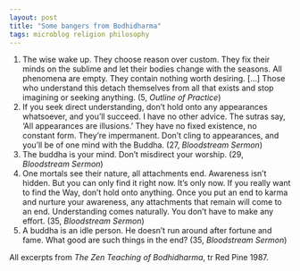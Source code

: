 ```yaml
---
layout: post
title: "Some bangers from Bodhidharma"
tags: microblog religion philosophy
---
```

1. The wise wake up. They choose reason over custom. They fix their minds on the sublime and let their bodies change with the seasons. All phenomena are empty. They contain nothing worth desiring. […] Those who understand this detach themselves from all that exists and stop imagining or seeking anything. (5, *Outline of Practice*)
2. If you seek direct understanding, don’t hold onto any appearances whatsoever, and you’ll succeed. I have no other advice. The sutras say, ‘All appearances are illusions.’ They have no fixed existence, no constant form. They’re impermanent. Don’t cling to appearances, and you’ll be of one mind with the Buddha. (27, *Bloodstream Sermon*)
3. The buddha is your mind. Don’t misdirect your worship. (29, *Bloodstream Sermon*)
4. One mortals see their nature, all attachments end. Awareness isn’t hidden. But you can only find it right now. It’s only now. If you really want to find the Way, don’t hold onto anything. Once you put an end to karma and nurture your awareness, any attachments that remain will come to an end. Understanding comes naturally. You don’t have to make any effort. (35, *Bloodstream Sermon*)
5. A buddha is an idle person. He doesn’t run around after fortune and fame. What good are such things in the end? (35, *Bloodstream Sermon*)

All excerpts from *The Zen Teaching of Bodhidharma*, tr Red Pine 1987.
